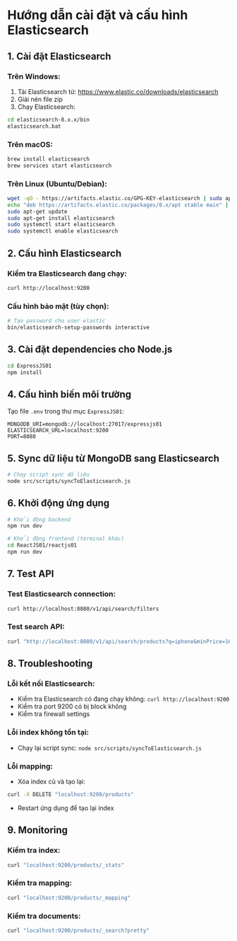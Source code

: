 # Hướng dẫn cài đặt và cấu hình Elasticsearch

## 1. Cài đặt Elasticsearch

### Trên Windows:
1. Tải Elasticsearch từ: https://www.elastic.co/downloads/elasticsearch
2. Giải nén file zip
3. Chạy Elasticsearch:
```bash
cd elasticsearch-8.x.x/bin
elasticsearch.bat
```

### Trên macOS:
```bash
brew install elasticsearch
brew services start elasticsearch
```

### Trên Linux (Ubuntu/Debian):
```bash
wget -qO - https://artifacts.elastic.co/GPG-KEY-elasticsearch | sudo apt-key add -
echo "deb https://artifacts.elastic.co/packages/8.x/apt stable main" | sudo tee /etc/apt/sources.list.d/elastic-8.x.list
sudo apt-get update
sudo apt-get install elasticsearch
sudo systemctl start elasticsearch
sudo systemctl enable elasticsearch
```

## 2. Cấu hình Elasticsearch

### Kiểm tra Elasticsearch đang chạy:
```bash
curl http://localhost:9200
```

### Cấu hình bảo mật (tùy chọn):
```bash
# Tạo password cho user elastic
bin/elasticsearch-setup-passwords interactive
```

## 3. Cài đặt dependencies cho Node.js

```bash
cd ExpressJS01
npm install
```

## 4. Cấu hình biến môi trường

Tạo file `.env` trong thư mục `ExpressJS01`:
```env
MONGODB_URI=mongodb://localhost:27017/expressjs01
ELASTICSEARCH_URL=localhost:9200
PORT=8080
```

## 5. Sync dữ liệu từ MongoDB sang Elasticsearch

```bash
# Chạy script sync dữ liệu
node src/scripts/syncToElasticsearch.js
```

## 6. Khởi động ứng dụng

```bash
# Khởi động backend
npm run dev

# Khởi động frontend (terminal khác)
cd ReactJS01/reactjs01
npm run dev
```

## 7. Test API

### Test Elasticsearch connection:
```bash
curl http://localhost:8080/v1/api/search/filters
```

### Test search API:
```bash
curl "http://localhost:8080/v1/api/search/products?q=iphone&minPrice=1000000&maxPrice=5000000"
```

## 8. Troubleshooting

### Lỗi kết nối Elasticsearch:
- Kiểm tra Elasticsearch có đang chạy không: `curl http://localhost:9200`
- Kiểm tra port 9200 có bị block không
- Kiểm tra firewall settings

### Lỗi index không tồn tại:
- Chạy lại script sync: `node src/scripts/syncToElasticsearch.js`

### Lỗi mapping:
- Xóa index cũ và tạo lại:
```bash
curl -X DELETE "localhost:9200/products"
```
- Restart ứng dụng để tạo lại index

## 9. Monitoring

### Kiểm tra index:
```bash
curl "localhost:9200/products/_stats"
```

### Kiểm tra mapping:
```bash
curl "localhost:9200/products/_mapping"
```

### Kiểm tra documents:
```bash
curl "localhost:9200/products/_search?pretty"
```
